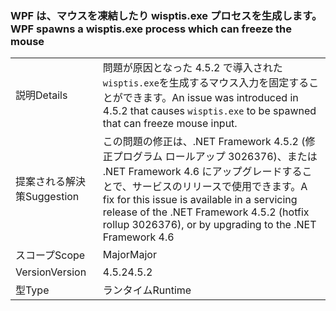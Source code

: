 ### <a name="wpf-spawns-a-wisptisexe-process-which-can-freeze-the-mouse"></a><span data-ttu-id="76cf8-101">WPF は、マウスを凍結したり wisptis.exe プロセスを生成します。</span><span class="sxs-lookup"><span data-stu-id="76cf8-101">WPF spawns a wisptis.exe process which can freeze the mouse</span></span>

|   |   |
|---|---|
|<span data-ttu-id="76cf8-102">説明</span><span class="sxs-lookup"><span data-stu-id="76cf8-102">Details</span></span>|<span data-ttu-id="76cf8-103">問題が原因となった 4.5.2 で導入された<code>wisptis.exe</code>を生成するマウス入力を固定することができます。</span><span class="sxs-lookup"><span data-stu-id="76cf8-103">An issue was introduced in 4.5.2 that causes <code>wisptis.exe</code> to be spawned that can freeze mouse input.</span></span>|
|<span data-ttu-id="76cf8-104">提案される解決策</span><span class="sxs-lookup"><span data-stu-id="76cf8-104">Suggestion</span></span>|<span data-ttu-id="76cf8-105">この問題の修正は、.NET Framework 4.5.2 (修正プログラム ロールアップ 3026376)、または .NET Framework 4.6 にアップグレードすることで、サービスのリリースで使用できます。</span><span class="sxs-lookup"><span data-stu-id="76cf8-105">A fix for this issue is available in a servicing release of the .NET Framework 4.5.2 (hotfix rollup 3026376), or by upgrading to the .NET Framework 4.6</span></span>|
|<span data-ttu-id="76cf8-106">スコープ</span><span class="sxs-lookup"><span data-stu-id="76cf8-106">Scope</span></span>|<span data-ttu-id="76cf8-107">Major</span><span class="sxs-lookup"><span data-stu-id="76cf8-107">Major</span></span>|
|<span data-ttu-id="76cf8-108">Version</span><span class="sxs-lookup"><span data-stu-id="76cf8-108">Version</span></span>|<span data-ttu-id="76cf8-109">4.5.2</span><span class="sxs-lookup"><span data-stu-id="76cf8-109">4.5.2</span></span>|
|<span data-ttu-id="76cf8-110">型</span><span class="sxs-lookup"><span data-stu-id="76cf8-110">Type</span></span>|<span data-ttu-id="76cf8-111">ランタイム</span><span class="sxs-lookup"><span data-stu-id="76cf8-111">Runtime</span></span>|

